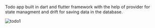 
Todo app built in dart and flutter framework with the help of provider for state managment and drift for saving data in the database.

![todo1](https://user-images.githubusercontent.com/96127438/184479499-ac19ad87-9073-44be-8107-31b4378a65d6.jpg)

